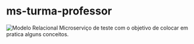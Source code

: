 # ms-turma-professor
![Modelo Relacional](https://user-images.githubusercontent.com/83607914/204623535-ebdb4cc3-b166-4d73-9840-ebd835dbd5d6.png)
Microserviço de teste com o objetivo de colocar em pratica alguns conceitos.
